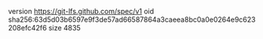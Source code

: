 version https://git-lfs.github.com/spec/v1
oid sha256:63d5d03b6597e9f3de57ad66587864a3caeea8bc0a0e0264e9c623208efc42f6
size 4835
